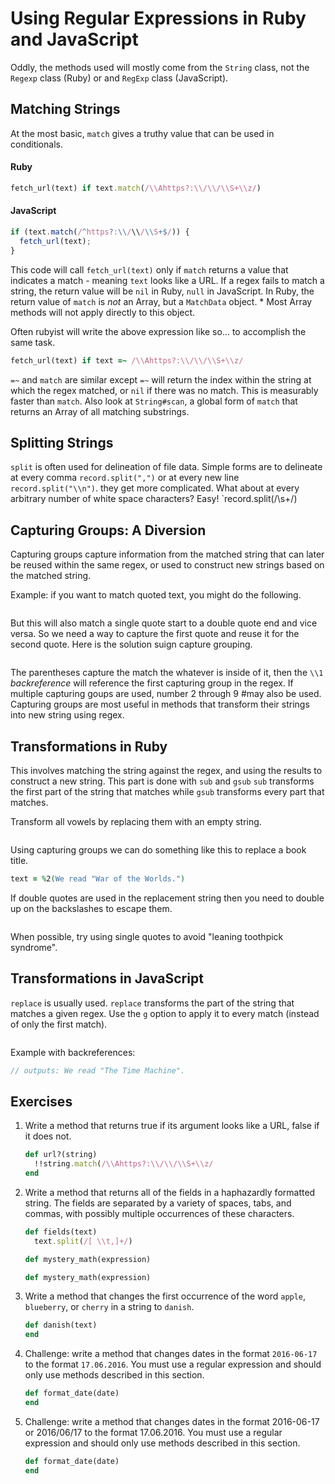 # Using Regular Expressions in Ruby and JavaScript

Oddly, the methods used will mostly come from the `String` class, not the `Regexp` class (Ruby) or and `RegExp` class (JavaScript).

## Matching Strings
At the most basic, `match` gives a truthy value that can be used in conditionals.
#### Ruby
```ruby
fetch_url(text) if text.match(/\\Ahttps?:\\/\\/\\S+\\z/)
```

#### JavaScript
```javascript
if (text.match(/^https?:\\/\\/\\S+$/)) {
  fetch_url(text);
}
```

This code will call `fetch_url(text)` only if `match` returns a value that indicates a match - meaning `text` looks like a URL. If a regex fails to match a string, the return value will be `nil` in Ruby, `null` in JavaScript. In Ruby, the return value of `match` is _not_ an Array, but a `MatchData` object. * Most Array methods will not apply directly to this object.

Often rubyist will write the above expression like so... to accomplish the same task.
```ruby
fetch_url(text) if text =~ /\\Ahttps?:\\/\\/\\S+\\z/
```
`=~` and `match` are similar except `=~` will return the index within the string at which the regex matched, or `nil` if there was no match. This is measurably faster than `match`. Also look at `String#scan`, a global form of `match` that returns an Array of all matching substrings.

## Splitting Strings
`split` is often used for delineation of file data. Simple forms are to delineate at every comma `record.split(",")` or at every new line `record.split("\\n")`. they get more complicated. What about at every arbitrary number of white space characters? Easy! `record.split(/\\s+/)

## Capturing Groups: A Diversion
Capturing groups capture information from the matched string that can later be reused within the same regex, or used to construct new strings based on the matched string.

Example: if you want to match quoted text, you might do the following.
```ruby
```
But this will also match a single quote start to a double quote end and vice versa. So we need a way to capture the first quote and reuse it for the second quote. Here is the solution suign capture grouping.
```ruby
```
The parentheses capture the match the whatever is inside of it, then the `\\1` _backreference_ will reference the first capturing group in the regex. If multiple capturing goups are used, number 2 through 9 #may also be used.
Capturing groups are most useful in methods that transform their strings into new string using regex.

## Transformations in Ruby
This involves matching the string against the regex, and using the results to construct a new string. This part is done with `sub` and `gsub` `sub` transforms the first part of the string that matches while `gsub` transforms every part that matches.

Transform all vowels by replacing them with an empty string.
```ruby
```
Using capturing groups we can do something like this to replace a book title.
```ruby
text = %2(We read "War of the Worlds.")
```

If double quotes are used in the replacement string then you need to double up on the backslashes to escape them.
```ruby
```

When possible, try using single quotes to avoid "leaning toothpick syndrome".

## Transformations in JavaScript
`replace` is usually used. `replace` transforms the part of the string that matches a given regex. Use the `g` option to apply it to every match (instead of only the first match).

```javascript
```

Example with backreferences:
```javascript
// outputs: We read "The Time Machine".
```

## Exercises

1. Write a method that returns true if its argument looks like a URL, false if it does not.
    ```ruby
    def url?(string)
      !!string.match(/\\Ahttps?:\\/\\/\\S+\\z/
    end
    ```
2. Write a method that returns all of the fields in a haphazardly formatted string. The fields are separated by a variety of spaces, tabs, and commas, with possibly multiple occurrences of these characters.
    ```ruby
    def fields(text)
      text.split(/[ \\t,]+/)
    ```
    ```ruby
    def mystery_math(expression)
    ```
    ```ruby
    def mystery_math(expression)
    ```
5. Write a method that changes the first occurrence of the word `apple`, `blueberry`, or `cherry` in a string to `danish`.
    ```ruby
    def danish(text)
    end
    ```
6. Challenge: write a method that changes dates in the format `2016-06-17` to the format `17.06.2016`. You must use a regular expression and should only use methods described in this section.
    ```ruby
    def format_date(date)
    end
    ```
7. Challenge: write a method that changes dates in the format 2016-06-17 or 2016/06/17 to the format 17.06.2016. You must use a regular expression and should only use methods described in this section.
    ```ruby
    def format_date(date)
    end
    ```
